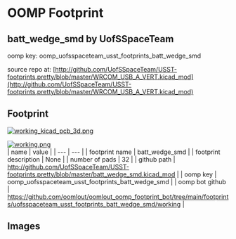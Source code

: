 # OOMP Footprint  
## batt_wedge_smd  by UofSSpaceTeam  
  
oomp key: oomp_uofsspaceteam_usst_footprints_batt_wedge_smd  
  
source repo at: [http://github.com/UofSSpaceTeam/USST-footprints.pretty/blob/master/WRCOM_USB_A_VERT.kicad_mod](http://github.com/UofSSpaceTeam/USST-footprints.pretty/blob/master/WRCOM_USB_A_VERT.kicad_mod)  
## Footprint  
  
[![working_kicad_pcb_3d.png](working_kicad_pcb_3d_600.png)](working_kicad_pcb_3d.png)  
  
[![working.png](working_600.png)](working.png)  
| name | value | 
| --- | --- | 
| footprint name | batt_wedge_smd | 
| footprint description | None | 
| number of pads | 32 | 
| github path | http://github.com/UofSSpaceTeam/USST-footprints.pretty/blob/master/batt_wedge_smd.kicad_mod | 
| oomp key | oomp_uofsspaceteam_usst_footprints_batt_wedge_smd | 
| oomp bot github | https://github.com/oomlout/oomlout_oomp_footprint_bot/tree/main/footprints/uofsspaceteam_usst_footprints_batt_wedge_smd/working | 
## Images  
